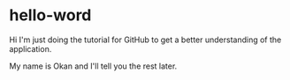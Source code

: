 # hello-word
Hi I'm just doing the tutorial for GitHub to get a better understanding of the application.

My name is Okan and I'll tell you the rest later.
